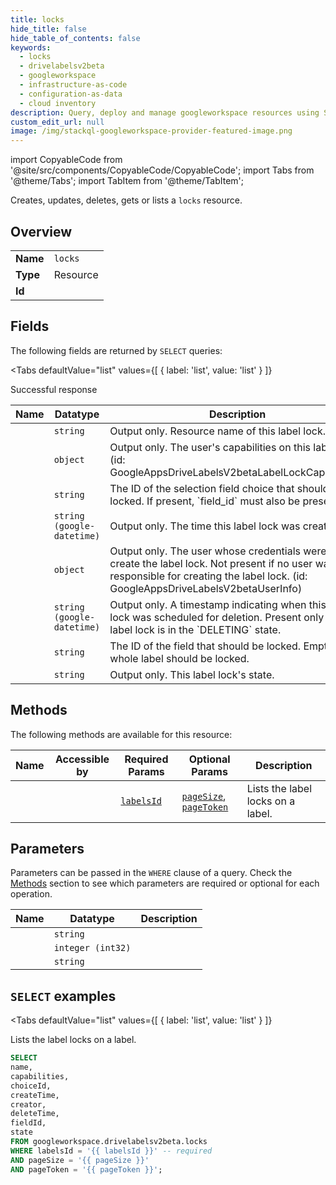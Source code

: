 ```yaml
--- 
title: locks
hide_title: false
hide_table_of_contents: false
keywords:
  - locks
  - drivelabelsv2beta
  - googleworkspace
  - infrastructure-as-code
  - configuration-as-data
  - cloud inventory
description: Query, deploy and manage googleworkspace resources using SQL
custom_edit_url: null
image: /img/stackql-googleworkspace-provider-featured-image.png
---
```


import CopyableCode from '@site/src/components/CopyableCode/CopyableCode';
import Tabs from '@theme/Tabs';
import TabItem from '@theme/TabItem';

Creates, updates, deletes, gets or lists a <code>locks</code> resource.

## Overview
<table><tbody>
<tr><td><b>Name</b></td><td><code>locks</code></td></tr>
<tr><td><b>Type</b></td><td>Resource</td></tr>
<tr><td><b>Id</b></td><td><CopyableCode code="googleworkspace.drivelabelsv2beta.locks" /></td></tr>
</tbody></table>

## Fields

The following fields are returned by `SELECT` queries:

<Tabs
    defaultValue="list"
    values={[
        { label: 'list', value: 'list' }
    ]}
>
<TabItem value="list">

Successful response

<table>
<thead>
    <tr>
    <th>Name</th>
    <th>Datatype</th>
    <th>Description</th>
    </tr>
</thead>
<tbody>
<tr>
    <td><CopyableCode code="name" /></td>
    <td><code>string</code></td>
    <td>Output only. Resource name of this label lock.</td>
</tr>
<tr>
    <td><CopyableCode code="capabilities" /></td>
    <td><code>object</code></td>
    <td>Output only. The user's capabilities on this label lock. (id: GoogleAppsDriveLabelsV2betaLabelLockCapabilities)</td>
</tr>
<tr>
    <td><CopyableCode code="choiceId" /></td>
    <td><code>string</code></td>
    <td>The ID of the selection field choice that should be locked. If present, `field_id` must also be present.</td>
</tr>
<tr>
    <td><CopyableCode code="createTime" /></td>
    <td><code>string (google-datetime)</code></td>
    <td>Output only. The time this label lock was created.</td>
</tr>
<tr>
    <td><CopyableCode code="creator" /></td>
    <td><code>object</code></td>
    <td>Output only. The user whose credentials were used to create the label lock. Not present if no user was responsible for creating the label lock. (id: GoogleAppsDriveLabelsV2betaUserInfo)</td>
</tr>
<tr>
    <td><CopyableCode code="deleteTime" /></td>
    <td><code>string (google-datetime)</code></td>
    <td>Output only. A timestamp indicating when this label lock was scheduled for deletion. Present only if this label lock is in the `DELETING` state.</td>
</tr>
<tr>
    <td><CopyableCode code="fieldId" /></td>
    <td><code>string</code></td>
    <td>The ID of the field that should be locked. Empty if the whole label should be locked.</td>
</tr>
<tr>
    <td><CopyableCode code="state" /></td>
    <td><code>string</code></td>
    <td>Output only. This label lock's state.</td>
</tr>
</tbody>
</table>
</TabItem>
</Tabs>

## Methods

The following methods are available for this resource:

<table>
<thead>
    <tr>
    <th>Name</th>
    <th>Accessible by</th>
    <th>Required Params</th>
    <th>Optional Params</th>
    <th>Description</th>
    </tr>
</thead>
<tbody>
<tr>
    <td><a href="#list"><CopyableCode code="list" /></a></td>
    <td><CopyableCode code="select" /></td>
    <td><a href="#parameter-labelsId"><code>labelsId</code></a></td>
    <td><a href="#parameter-pageSize"><code>pageSize</code></a>, <a href="#parameter-pageToken"><code>pageToken</code></a></td>
    <td>Lists the label locks on a label.</td>
</tr>
</tbody>
</table>

## Parameters

Parameters can be passed in the `WHERE` clause of a query. Check the [Methods](#methods) section to see which parameters are required or optional for each operation.

<table>
<thead>
    <tr>
    <th>Name</th>
    <th>Datatype</th>
    <th>Description</th>
    </tr>
</thead>
<tbody>
<tr id="parameter-labelsId">
    <td><CopyableCode code="labelsId" /></td>
    <td><code>string</code></td>
    <td></td>
</tr>
<tr id="parameter-pageSize">
    <td><CopyableCode code="pageSize" /></td>
    <td><code>integer (int32)</code></td>
    <td></td>
</tr>
<tr id="parameter-pageToken">
    <td><CopyableCode code="pageToken" /></td>
    <td><code>string</code></td>
    <td></td>
</tr>
</tbody>
</table>

## `SELECT` examples

<Tabs
    defaultValue="list"
    values={[
        { label: 'list', value: 'list' }
    ]}
>
<TabItem value="list">

Lists the label locks on a label.

```sql
SELECT
name,
capabilities,
choiceId,
createTime,
creator,
deleteTime,
fieldId,
state
FROM googleworkspace.drivelabelsv2beta.locks
WHERE labelsId = '{{ labelsId }}' -- required
AND pageSize = '{{ pageSize }}'
AND pageToken = '{{ pageToken }}';
```
</TabItem>
</Tabs>
